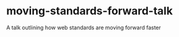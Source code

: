 moving-standards-forward-talk
=============================

A talk outlining how web standards are moving forward faster